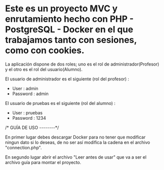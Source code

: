 # Este es un proyecto MVC y enrutamiento hecho con PHP - PostgreSQL - Docker en el que trabajamos tanto con sesiones, como con cookies. 

La aplicación dispone de dos roles; uno es el rol de administrador(Profesor) y el otro es el rol del usuario(Alumno).

El usuario de administrador es el siguiente (rol del profesor) :

- User : admin
- Password : admin

El usuario de pruebas es el siguiente (rol del alumno) :

- User : pruebas
- Password : 1234

/* GUÍA DE USO --------*/

En primer lugar debes descargar Docker para no tener que modificar ningun dato si lo deseas, de no ser así modifica la cadena en el archivo "connection.php".

En segundo lugar abrir el archivo "Leer antes de usar" que va a ser el archivo guía para montar el proyecto.


